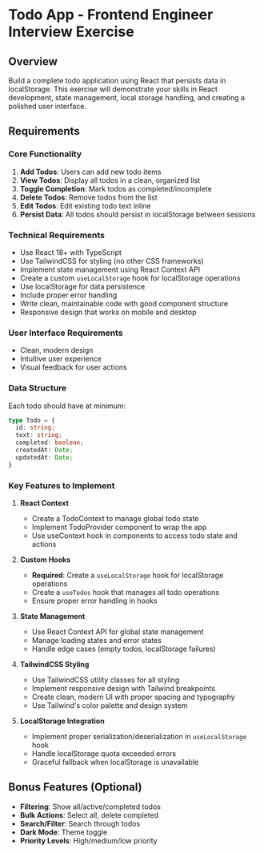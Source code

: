 # Todo App - Frontend Engineer Interview Exercise

## Overview
Build a complete todo application using React that persists data in localStorage. This exercise will demonstrate your skills in React development, state management, local storage handling, and creating a polished user interface.

## Requirements

### Core Functionality
1. **Add Todos**: Users can add new todo items
2. **View Todos**: Display all todos in a clean, organized list
3. **Toggle Completion**: Mark todos as completed/incomplete
4. **Delete Todos**: Remove todos from the list
5. **Edit Todos**: Edit existing todo text inline
6. **Persist Data**: All todos should persist in localStorage between sessions

### Technical Requirements
- Use React 18+ with TypeScript
- Use TailwindCSS for styling (no other CSS frameworks)
- Implement state management using React Context API
- Create a custom `useLocalStorage` hook for localStorage operations
- Use localStorage for data persistence
- Include proper error handling
- Write clean, maintainable code with good component structure
- Responsive design that works on mobile and desktop

### User Interface Requirements
- Clean, modern design
- Intuitive user experience
- Visual feedback for user actions

### Data Structure
Each todo should have at minimum:
```typescript
type Todo = {
  id: string;
  text: string;
  completed: boolean;
  createdAt: Date;
  updatedAt: Date;
}
```

### Key Features to Implement

1. **React Context**
   - Create a TodoContext to manage global todo state
   - Implement TodoProvider component to wrap the app
   - Use useContext hook in components to access todo state and actions

2. **Custom Hooks**
   - **Required**: Create a `useLocalStorage` hook for localStorage operations
   - Create a `useTodos` hook that manages all todo operations
   - Ensure proper error handling in hooks

3. **State Management**
   - Use React Context API for global state management
   - Manage loading states and error states
   - Handle edge cases (empty todos, localStorage failures)

4. **TailwindCSS Styling**
   - Use TailwindCSS utility classes for all styling
   - Implement responsive design with Tailwind breakpoints
   - Create clean, modern UI with proper spacing and typography
   - Use Tailwind's color palette and design system

5. **LocalStorage Integration**
   - Implement proper serialization/deserialization in `useLocalStorage` hook
   - Handle localStorage quota exceeded errors
   - Graceful fallback when localStorage is unavailable

## Bonus Features (Optional)
- **Filtering**: Show all/active/completed todos
- **Bulk Actions**: Select all, delete completed
- **Search/Filter**: Search through todos
- **Dark Mode**: Theme toggle
- **Priority Levels**: High/medium/low priority


